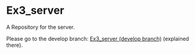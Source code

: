 # Ex3_server
A Repository for the server.


Please go to the develop branch: [Ex3_server (develop branch)](https://github.com/davidNidam1/Ex3_server/tree/develop)
(explained there).
